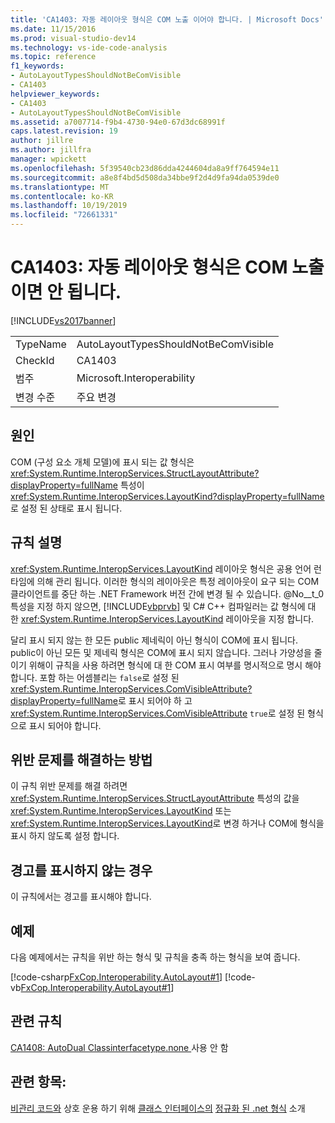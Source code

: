 ```yaml
---
title: 'CA1403: 자동 레이아웃 형식은 COM 노출 이어야 합니다. | Microsoft Docs'
ms.date: 11/15/2016
ms.prod: visual-studio-dev14
ms.technology: vs-ide-code-analysis
ms.topic: reference
f1_keywords:
- AutoLayoutTypesShouldNotBeComVisible
- CA1403
helpviewer_keywords:
- CA1403
- AutoLayoutTypesShouldNotBeComVisible
ms.assetid: a7007714-f9b4-4730-94e0-67d3dc68991f
caps.latest.revision: 19
author: jillre
ms.author: jillfra
manager: wpickett
ms.openlocfilehash: 5f39540cb23d86dda4244604da8a9ff764594e11
ms.sourcegitcommit: a8e8f4bd5d508da34bbe9f2d4d9fa94da0539de0
ms.translationtype: MT
ms.contentlocale: ko-KR
ms.lasthandoff: 10/19/2019
ms.locfileid: "72661331"
---
```

# <a name="ca1403-auto-layout-types-should-not-be-com-visible"></a>CA1403: 자동 레이아웃 형식은 COM 노출이면 안 됩니다.
[!INCLUDE[vs2017banner](../includes/vs2017banner.md)]

|||
|-|-|
|TypeName|AutoLayoutTypesShouldNotBeComVisible|
|CheckId|CA1403|
|범주|Microsoft.Interoperability|
|변경 수준|주요 변경|

## <a name="cause"></a>원인
 COM (구성 요소 개체 모델)에 표시 되는 값 형식은 <xref:System.Runtime.InteropServices.StructLayoutAttribute?displayProperty=fullName> 특성이 <xref:System.Runtime.InteropServices.LayoutKind?displayProperty=fullName>로 설정 된 상태로 표시 됩니다.

## <a name="rule-description"></a>규칙 설명
 <xref:System.Runtime.InteropServices.LayoutKind> 레이아웃 형식은 공용 언어 런타임에 의해 관리 됩니다. 이러한 형식의 레이아웃은 특정 레이아웃이 요구 되는 COM 클라이언트를 중단 하는 .NET Framework 버전 간에 변경 될 수 있습니다. @No__t_0 특성을 지정 하지 않으면, [!INCLUDE[vbprvb](../includes/vbprvb-md.md)] 및 C# C++ 컴파일러는 값 형식에 대 한 <xref:System.Runtime.InteropServices.LayoutKind> 레이아웃을 지정 합니다.

 달리 표시 되지 않는 한 모든 public 제네릭이 아닌 형식이 COM에 표시 됩니다. public이 아닌 모든 및 제네릭 형식은 COM에 표시 되지 않습니다. 그러나 가양성을 줄이기 위해이 규칙을 사용 하려면 형식에 대 한 COM 표시 여부를 명시적으로 명시 해야 합니다. 포함 하는 어셈블리는 `false`로 설정 된 <xref:System.Runtime.InteropServices.ComVisibleAttribute?displayProperty=fullName>로 표시 되어야 하 고 <xref:System.Runtime.InteropServices.ComVisibleAttribute> `true`로 설정 된 형식으로 표시 되어야 합니다.

## <a name="how-to-fix-violations"></a>위반 문제를 해결하는 방법
 이 규칙 위반 문제를 해결 하려면 <xref:System.Runtime.InteropServices.StructLayoutAttribute> 특성의 값을 <xref:System.Runtime.InteropServices.LayoutKind> 또는 <xref:System.Runtime.InteropServices.LayoutKind>로 변경 하거나 COM에 형식을 표시 하지 않도록 설정 합니다.

## <a name="when-to-suppress-warnings"></a>경고를 표시하지 않는 경우
 이 규칙에서는 경고를 표시해야 합니다.

## <a name="example"></a>예제
 다음 예제에서는 규칙을 위반 하는 형식 및 규칙을 충족 하는 형식을 보여 줍니다.

 [!code-csharp[FxCop.Interoperability.AutoLayout#1](../snippets/csharp/VS_Snippets_CodeAnalysis/FxCop.Interoperability.AutoLayout/cs/FxCop.Interoperability.AutoLayout.cs#1)]
 [!code-vb[FxCop.Interoperability.AutoLayout#1](../snippets/visualbasic/VS_Snippets_CodeAnalysis/FxCop.Interoperability.AutoLayout/vb/FxCop.Interoperability.AutoLayout.vb#1)]

## <a name="related-rules"></a>관련 규칙
 [CA1408: AutoDual Classinterfacetype.none ](../code-quality/ca1408-do-not-use-autodual-classinterfacetype.md) 사용 안 함

## <a name="see-also"></a>관련 항목:
 [비관리 코드와](https://msdn.microsoft.com/library/ccb68ce7-b0e9-4ffb-839d-03b1cd2c1258) 상호 운용 하기 위해 [클래스 인터페이스의](https://msdn.microsoft.com/733c0dd2-12e5-46e6-8de1-39d5b25df024) [정규화 된 .net 형식](https://msdn.microsoft.com/library/4b8afb52-fb8d-4e65-b47c-fd82956a3cdd) 소개
